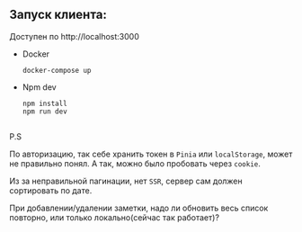 ## Запуск клиента:

Доступен по http://localhost:3000

-   Docker

    ```
    docker-compose up
    ```

-   Npm dev
    ```
    npm install
    npm run dev
    ```

##

P.S

По авторизацию, так себе хранить токен в `Pinia` или `localStorage`, может не правильно
понял. А так, можно было пробовать через `cookie`.

Из за неправильной пагинации, нет `SSR`, сервер сам должен сортировать по дате.

При добавлении/удалении заметки, надо ли обновить весь список повторно, или только
локально(сейчас так работает)?
